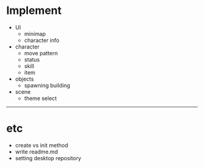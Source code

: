 # Implement

- UI
  - minimap
  - character info
- character
  - move pattern
  - status
  - skill
  - item
- objects
  - spawning building
- scene
  - theme select



---



# etc

- create vs init method
- write readme.md
- setting desktop repository